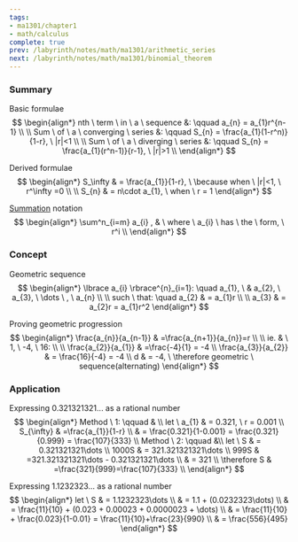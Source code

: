 ```yaml
---
tags:
- ma1301/chapter1
- math/calculus
complete: true
prev: /labyrinth/notes/math/ma1301/arithmetic_series
next: /labyrinth/notes/math/ma1301/binomial_theorem
---
```

   
### Summary
Basic formulae
$$
\begin{align*}
nth \ term \ in \ a \ sequence &: \qquad a_{n} = a_{1}r^{n-1} \\
\\
Sum \ of \ a \ converging \ series &: \qquad S_{n} = \frac{a_{1}(1-r^n)}{1-r}, \ |r|<1 \\
\\
Sum \ of \ a \ diverging \ series &: \qquad S_{n} = \frac{a_{1}(r^n-1)}{r-1}, \ |r|>1 \\
\end{align*}
$$

Derived formulae
$$
\begin{align*}
S_\infty & = \frac{a_{1}}{1-r}, \ \because when \ |r|<1, \ r^\infty =0 \\
\\
S_{n} & = n\cdot a_{1}, \ when \ r = 1
\end{align*}
$$

[Summation](/labyrinth/notes/math/math_fundementals/summation_notation) notation
$$
\begin{align*}
\sum^n_{i=m} a_{i} , & \ where \ a_{i} \ has \ the \ form, \ r^i \\
\end{align*}
$$

### Concept
Geometric sequence
$$
\begin{align*}
\lbrace a_{i} \rbrace^{n}_{i=1}: \quad a_{1}, \ & a_{2}, \ a_{3}, \ \dots \ , \ a_{n} \\
\\
such \ that: \quad a_{2} & = a_{1}r \\
\\
a_{3} & = a_{2}r = a_{1}r^2
\end{align*}
$$

Proving geometric progression
$$
\begin{align*}
\frac{a_{n}}{a_{n-1}} & =\frac{a_{n+1}}{a_{n}}=r \\
\\
ie. & \ 1, \ -4, \ 16: \\
\\
\frac{a_{2}}{a_{1}} & =\frac{-4}{1} = -4 \\
\frac{a_{3}}{a_{2}} & = \frac{16}{-4} = -4 \\
d & = -4, \ \therefore geometric \ sequence(alternating)
\end{align*}
$$
### Application
Expressing 0.321321321... as a rational number
$$
\begin{align*}
Method \ 1: \qquad & \\
let \ a_{1} & = 0.321, \ r = 0.001 \\
S_{\infty} & =\frac{a_{1}}{1-r} \\
& = \frac{0.321}{1-0.001} = \frac{0.321}{0.999} = \frac{107}{333}
\\
Method \ 2: \qquad &\\
let \ S & = 0.321321321\dots \\
1000S & = 321.321321321\dots  \\
999S & =321.321321321\dots - 0.321321321\dots \\
& = 321 \\
\therefore S & =\frac{321}{999}=\frac{107}{333} \\ 
\end{align*}
$$

Expressing 1.1232323... as a rational number
$$
\begin{align*}
let \ S & = 1.1232323\dots \\
& = 1.1 + (0.0232323\dots) \\
& = \frac{11}{10} + (0.023 + 0.00023 + 0.0000023 + \dots) \\
& = \frac{11}{10} + \frac{0.023}{1-0.01} = \frac{11}{10}+\frac{23}{990} \\
& = \frac{556}{495}
\end{align*}
$$